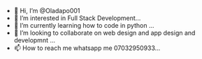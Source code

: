 - 👋 Hi, I’m @Oladapo001
- 👀 I’m interested in Full Stack Development...
- 🌱 I’m currently learning how to code in python ...
- 💞️ I’m looking to collaborate on web design and app design and developmnt  ...
- 📫 How to reach me whatsapp me 07032950933...

<!---
Oladapo001/Oladapo001 is a ✨ special ✨ repository because its `README.md` (this file) appears on your GitHub profile.
You can click the Preview link to take a look at your changes.
--->
